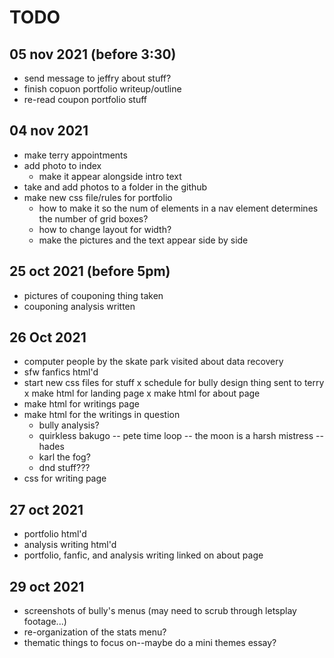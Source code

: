 # TODO
## 05 nov 2021 (before 3:30)
- send message to jeffry about stuff?
- finish copuon portfolio writeup/outline
- re-read coupon portfolio stuff

## 04 nov 2021
- make terry appointments
- add photo to index
  - make it appear alongside intro text
- take and add photos to a folder in the github
- make new css file/rules for portfolio
  - how to make it so the num of elements in a nav element determines the number of grid boxes?
  - how to change layout for width?
  - make the pictures and the text appear side by side

## 25 oct 2021 (before 5pm)
- pictures of couponing thing taken
- couponing analysis written

## 26 Oct 2021
- computer people by the skate park visited about data recovery
- sfw fanfics html'd
- start new css files for stuff
x schedule for bully design thing sent to terry
x make html for landing page
x make html for about page
- make html for writings page
- make html for the writings in question
  - bully analysis?
  - quirkless bakugo
  -- pete time loop
  -- the moon is a harsh mistress
  -- hades
  - karl the fog?
  - dnd stuff???
- css for writing page 

## 27 oct 2021
- portfolio html'd
- analysis writing html'd
- portfolio, fanfic, and analysis writing linked on about page

## 29 oct 2021
- screenshots of bully's menus (may need to scrub through letsplay footage...)
- re-organization of the stats menu?
- thematic things to focus on--maybe do a mini themes essay?

